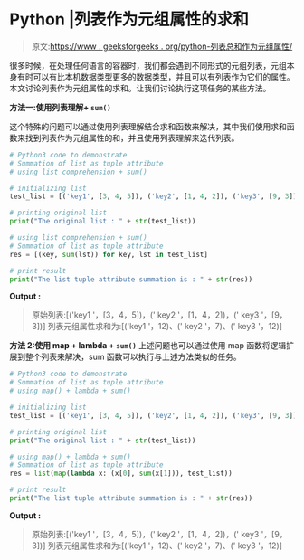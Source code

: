 # Python |列表作为元组属性的求和

> 原文:[https://www . geeksforgeeks . org/python-列表总和作为元组属性/](https://www.geeksforgeeks.org/python-summation-of-list-as-tuple-attribute/)

很多时候，在处理任何语言的容器时，我们都会遇到不同形式的元组列表，元组本身有时可以有比本机数据类型更多的数据类型，并且可以有列表作为它们的属性。本文讨论列表作为元组属性的求和。让我们讨论执行这项任务的某些方法。

**方法一:使用列表理解+ `sum()`**

这个特殊的问题可以通过使用列表理解结合求和函数来解决，其中我们使用求和函数来找到列表作为元组属性的和，并且使用列表理解来迭代列表。

```py
# Python3 code to demonstrate
# Summation of list as tuple attribute
# using list comprehension + sum()

# initializing list
test_list = [('key1', [3, 4, 5]), ('key2', [1, 4, 2]), ('key3', [9, 3])]

# printing original list
print("The original list : " + str(test_list))

# using list comprehension + sum()
# Summation of list as tuple attribute
res = [(key, sum(lst)) for key, lst in test_list]

# print result
print("The list tuple attribute summation is : " + str(res))
```

**Output :**

> 原始列表:[('key1 '，[3，4，5])，(' key2 '，[1，4，2])，(' key3 '，[9，3])]
> 列表元组属性求和为:[('key1 '，12)、(' key2 '，7)、(' key3 '，12)]

**方法 2:使用 map + lambda + `sum()`**
上述问题也可以通过使用 map 函数将逻辑扩展到整个列表来解决，sum 函数可以执行与上述方法类似的任务。

```py
# Python3 code to demonstrate
# Summation of list as tuple attribute
# using map() + lambda + sum()

# initializing list
test_list = [('key1', [3, 4, 5]), ('key2', [1, 4, 2]), ('key3', [9, 3])]

# printing original list
print("The original list : " + str(test_list))

# using map() + lambda + sum()
# Summation of list as tuple attribute
res = list(map(lambda x: (x[0], sum(x[1])), test_list))

# print result
print("The list tuple attribute summation is : " + str(res))
```

**Output :**

> 原始列表:[('key1 '，[3，4，5])，(' key2 '，[1，4，2])，(' key3 '，[9，3])]
> 列表元组属性求和为:[('key1 '，12)、(' key2 '，7)、(' key3 '，12)]